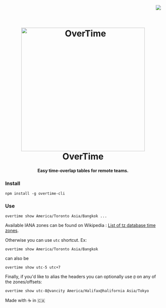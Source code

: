 <img src="https://raw.githubusercontent.com/diit/overtime-cli/master/example.png" align="right">

<h1 align="center">
  <br>
  <img src="https://raw.githubusercontent.com/diit/overtime-cli/master/logo.png" alt="OverTime" width="400">
  <br>
  OverTime
  <br>
</h1>

<h4 align="center">Easy time-overlap tables for remote teams.</h4>

### Install
`npm install -g overtime-cli`

### Use
```
overtime show America/Toronto Asia/Bangkok ...
```
Available IANA zones can be found on Wikipedia : [List of tz database time zones](https://en.wikipedia.org/wiki/List_of_tz_database_time_zones).

Otherwise you can use `utc` shortcut.
Ex:
```
overtime show America/Toronto Asia/Bangkok
```
can also be
```
overtime show utc-5 utc+7
```

Finally, if you'd like to alias the headers you can optionally use `@` on any of the zones/offsets:

```
overtime show utc-8@vancity America/Halifax@halifornia Asia/Tokyo
```

Made with ☕ in 🇨🇦
